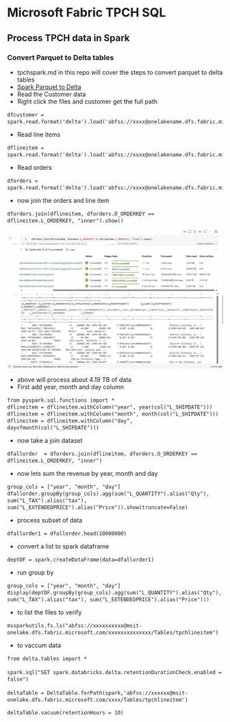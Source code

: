 # Microsoft Fabric TPCH SQL

## Process TPCH data in Spark

### Convert Parquet to Delta tables

- tpchspark.md in this repo will cover the steps to convert parquet to delta tables
- [Spark Parquet to Delta](tpchspark.md)
- Read the Customer data
- Right click the files and customer get the full path

```
dfcustomer = spark.read.format('delta').load('abfss://xxxx@onelakename.dfs.fabric.microsoft.com/xxxxx/Tables/tpchcustomer')
```

- Read line items

```
dflineitem = spark.read.format('delta').load('abfss://xxxx@onelakename.dfs.fabric.microsoft.com/xxxx/Tables/tpchlineitem')
```

- Read orders

```
dforders = spark.read.format('delta').load('abfss://xxxx@onelakename.dfs.fabric.microsoft.com/xxxxxx/Tables/tpchorders')
```

- now join the orders and line item

```
dforders.join(dflineitem, dforders.O_ORDERKEY == dflineitem.L_ORDERKEY, "inner").show()
```

![Architecture](https://github.com/balakreshnan/Samples2023/blob/main/MicrosoftFabric/Images/tpch18.jpg "Architecture")

- above will process about 4.19 TB of data
- First add year, month and day column

```
from pyspark.sql.functions import *
dflineitem = dflineitem.withColumn("year", year(col("L_SHIPDATE")))
dflineitem = dflineitem.withColumn("month", month(col("L_SHIPDATE")))
dflineitem = dflineitem.withColumn("day", dayofmonth(col("L_SHIPDATE")))
```

- now take a join dataset

```
dfallorder  = dforders.join(dflineitem, dforders.O_ORDERKEY == dflineitem.L_ORDERKEY, "inner")
```

- now lets sum the revenue by year, month and day

```
group_cols = ["year", "month", "day"]
dfallorder.groupBy(group_cols).agg(sum("L_QUANTITY").alias("Qty"), sum("L_TAX").alias("tax"), sum("L_EXTENDEDPRICE").alias("Price")).show(truncate=False)
```

- process subset of data

```
dfallorder1 = dfallorder.head(10000000)
```

- convert a list to spark dataframe

```
deptDF = spark.createDataFrame(data=dfallorder1)
```

- run group by

```
group_cols = ["year", "month", "day"]
display(deptDF.groupBy(group_cols).agg(sum("L_QUANTITY").alias("Qty"), sum("L_TAX").alias("tax"), sum("L_EXTENDEDPRICE").alias("Price")))
```

- to list the files to verify

```
mssparkutils.fs.ls("abfss://xxxxxxxxxx@msit-onelake.dfs.fabric.microsoft.com/xxxxxxxxxxxxxx/Tables/tpchlineitem")
```

- to vaccum data

```
from delta.tables import *

spark.sql("SET spark.databricks.delta.retentionDurationCheck.enabled = false")

deltaTable = DeltaTable.forPath(spark,'abfss://xxxxxx@msit-onelake.dfs.fabric.microsoft.com/xxxx/Tables/tpchlineitem')
```

```
deltaTable.vacuum(retentionHours = 10)
```